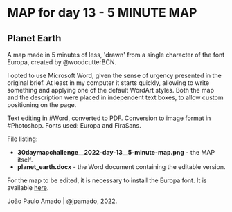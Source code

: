 <h1>MAP for day 13 - 5 MINUTE MAP</h1>
<h2>Planet Earth</h2>
<p>A map made in 5 minutes of less, 'drawn' from a single character of the font Europa, created by @woodcutterBCN.</p>
<p>I opted to use Microsoft Word, given the sense of urgency presented in the original brief. At least in my computer it starts quickly, allowing to write something and applying one of the default WordArt styles. Both the map and the description were placed in independent text boxes, to allow custom positioning on the page.</p>
<p>Text editing in #Word, converted to PDF. Conversion to image format in #Photoshop. Fonts used: Europa and FiraSans.</p>

<p>File listing:</p>
<ul>
  <li><b>30daymapchallenge__2022-day-13__5-minute-map.png</b> - the MAP itself.</li>
  <li><b>planet_earth.docx</b> - the Word document containing the editable version.</li>
</ul>

<p>For the map to be edited, it is necessary to install the Europa font. It is available <a href="https://www.dafont.com/es/woodcutter-manero.d3980?page=40">here</a>.<p>
<p>João Paulo Amado | @jpamado, 2022.</p>
